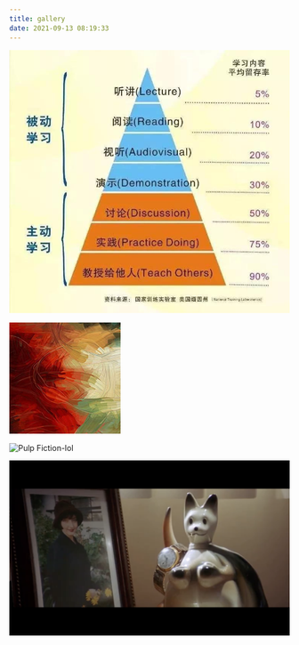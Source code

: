 ```yaml
---
title: gallery
date: 2021-09-13 08:19:33
---
```


![Learning Pyrimid](./demo-images/learning.pyrimid.jpg)

![unknown-beauty](./demo-images/logo.jpg)

![Pulp Fiction-lol](./demo-images/two-fool.png)

![Pulp Fiction-The-kangaroo ](./demo-images/watch-on-kangaroo.png)